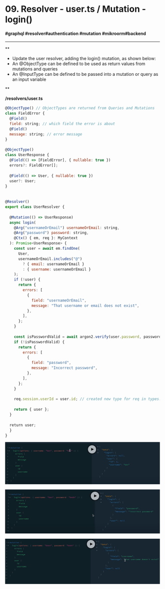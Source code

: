# 09\. Resolver - user.ts / Mutation - login()

#### #graphql #resolver#authentication #mutation #mikroorm#backend

* * *

**

  

- Update the user resolver, adding the login() mutation, as shown below:
- An @ObjectType ⁠can be defined to be used as return values from mutations and queries
- An @InputType can be defined to be passed into a mutation or query as an input variable

  


**

**/resolvers/user.ts**

```javascript
@ObjectType() // ObjectTypes are returned from Queries and Mutations
class FieldError {
  @Field()
  field: string; // which field the error is about
  @Field()
  message: string; // error message
}

@ObjectType() 
class UserResponse {
  @Field(() => [FieldError], { nullable: true })
  errors?: FieldError[];

  @Field(() => User, { nullable: true })
  user?: User;
}


@Resolver()
export class UserResolver {

  @Mutation(() => UserResponse)
  async login(
    @Arg("usernameOrEmail") usernameOrEmail: string,
    @Arg("password") password: string,
    @Ctx() { em, req }: MyContext
  ): Promise<UserResponse> {
    const user = await em.findOne(
      User,
      usernameOrEmail.includes("@")
        ? { email: usernameOrEmail }
        : { username: usernameOrEmail }
    );  
    if (!user) {
      return {
        errors: [
          {
            field: "usernameOrEmail",
            message: "That username or email does not exist",
          },
        ],
      };
    }

    const isPasswordValid = await argon2.verify(user.password, password);
    if (!isPasswordValid) {
      return {
        errors: [
          {
            field: "password",
            message: "Incorrect password",
          },
        ],
      };
    }

    req.session.userId = user.id; // created new type for req in types.ts (5) to make this work, so the session can store the userId

    return { user };
  }

  return user;
  }
}
```

![](Files/image%207.png)  

![](Files/image%208.png)  

![](Files/image%209.png)
